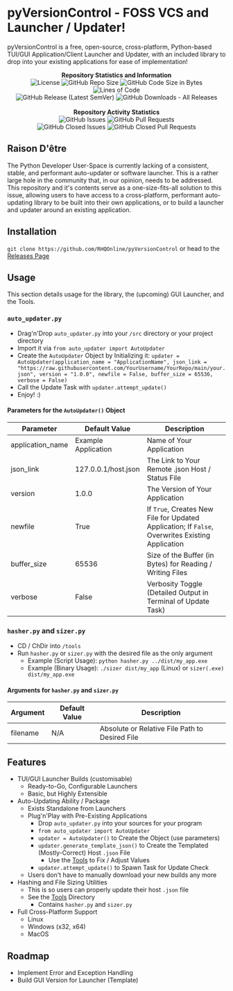 # pyVersionControl - FOSS VCS and Launcher / Updater!
pyVersionControl is a free, open-source, cross-platform, Python-based TUI/GUI Application/Client Launcher and Updater, with an included library to drop into your existing applications for ease of implementation!

<div align="center">
<b>Repository Statistics and Information</b>
<br>
<img alt="License" src="https://img.shields.io/github/license/RHQOnline/pyVersionControl">
<img alt="GitHub Repo Size" src="https://img.shields.io/github/repo-size/RHQOnline/pyVersionControl">
<img alt="GitHub Code Size in Bytes" src="https://img.shields.io/github/languages/code-size/RHQOnline/pyVersionControl">
<img alt="Lines of Code" src="https://img.shields.io/tokei/lines/github/RHQOnline/pyVersionControl">
<br>
<img alt="GitHub Release (Latest SemVer)" src="https://img.shields.io/github/v/release/RHQOnline/pyVersionControl?color=maroon&label=latest%20release">
<img alt="GitHub Downloads - All Releases" src="https://img.shields.io/github/downloads/RHQOnline/pyVersionControl/total">
<br><br>
<b>Repository Activity Statistics</b>
<br>
<img alt="GitHub Issues" src="https://img.shields.io/github/issues-raw/RHQOnline/pyVersionControl">
<img alt="GitHub Pull Requests" src="https://img.shields.io/github/issues-pr-raw/RHQOnline/pyVersionControl">
<br>
<img alt="GitHub Closed Issues" src="https://img.shields.io/github/issues-closed-raw/RHQOnline/pyVersionControl">
<img alt="GitHub Closed Pull Requests" src="https://img.shields.io/github/issues-pr-closed-raw/RHQOnline/pyVersionControl">
</div>

## Raison D'être
The Python Developer User-Space is currently lacking of a consistent, stable, and performant auto-updater or software launcher. This is a rather large hole in the community that, in our opinion, needs to be addressed. This repository and it's contents serve as a one-size-fits-all solution to this issue, allowing users to have access to a cross-platform, performant auto-updating library to be built into their own applications, or to build a launcher and updater around an existing application.

## Installation
`git clone https://github.com/RHQOnline/pyVersionControl` or head to the [Releases Page](https://github.com/RHQOnline/pyVersionControl/releases/latest)

## Usage
This section details usage for the library, the (upcoming) GUI Launcher, and the Tools.

### `auto_updater.py`
- Drag'n'Drop `auto_updater.py` into your `/src` directory or your project directory
- Import it via `from auto_updater import AutoUpdater`
- Create the `AutoUpdater` Object by Initializing it: `updater = AutoUpdater(application_name = "ApplicationName", json_link = "https://raw.githubusercontent.com/YourUsername/YourRepo/main/your.json", version = "1.0.0", newfile = False, buffer_size = 65536, verbose = False)`
- Call the Update Task with `updater.attempt_update()`
- Enjoy! :)

#### Parameters for the `AutoUpdater()` Object
|    Parameter     |    Default Value    |       Description        |
| ---------------- | ------------------- | ------------------------ |
| application_name | Example Application | Name of Your Application |
| json_link        | 127.0.0.1/host.json | The Link to Your Remote .json Host / Status File |
| version          | 1.0.0 | The Version of Your Application |
| newfile          | True | If `True`, Creates New File for Updated Application; If `False`, Overwrites Existing Application |
| buffer_size | 65536 | Size of the Buffer (in Bytes) for Reading / Writing Files |
| verbose | False | Verbosity Toggle (Detailed Output in Terminal of Update Task) |

### `hasher.py` and `sizer.py`
- CD / ChDir into `/tools`
- Run `hasher.py` or `sizer.py` with the desired file as the only argument
  - Example (Script Usage): `python hasher.py ../dist/my_app.exe`
  - Example (Binary Usage): `./sizer dist/my_app` (Linux) or `sizer(.exe) dist/my_app.exe`

#### Arguments for `hasher.py` and `sizer.py`
| Argument | Default Value | Description |
| -------- | ------------- | ----------- |
| filename | N/A | Absolute or Relative File Path to Desired File |

## Features
 - TUI/GUI Launcher Builds (customisable)
   - Ready-to-Go, Configurable Launchers
   - Basic, but Highly Extensible
 - Auto-Updating Ability / Package
   - Exists Standalone from Launchers
   - Plug'n'Play with Pre-Existing Applications
     - Drop `auto_updater.py` into your sources for your program
     - `from auto_updater import AutoUpdater`
     - `updater = AutoUpdater()` to Create the Object (use parameters)
     - `updater.generate_template_json()` to Create the Templated (Mostly-Correct) Host `.json` File
       - Use the [Tools](https://github.com/RHQOnline/pyVersionControl/tree/main/tools) to Fix / Adjust Values
     - `updater.attempt_update()` to Spawn Task for Update Check
   - Users don't have to manually download your new builds any more
 - Hashing and File Sizing Utilities
   - This is so users can properly update their host `.json` file
   - See the [Tools](https://github.com/RHQOnline/pyVersionControl/tree/main/tools) Directory
     - Contains `hasher.py` and `sizer.py`
 - Full Cross-Platform Support
   - Linux
   - Windows (x32, x64)
   - MacOS

## Roadmap
 - Implement Error and Exception Handling
 - Build GUI Version for Launcher (Template)
